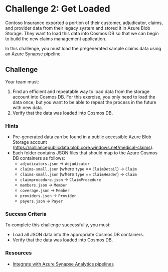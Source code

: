 # Challenge 2: Get Loaded

Contoso Insurance exported a portion of their customer, adjudicator, claims, and provider data from their legacy system and stored it in Azure Blob Storage. They want to load this data into Cosmos DB so that we can begin to build the new claims management application.

In this challenge, you must load the pregenerated sample claims data using an Azure Synapse pipeline.

## Challenge

Your team must:

1. Find an efficient and repeatable way to load data from the storage account into Cosmos DB. For this exercise, you only need to load the data once, but you want to be able to repeat the process in the future with new data.
2. Verify that the data was loaded into Cosmos DB.

### Hints

- Pre-generated data can be found in a public accessible Azure Blob Storage account (https://solliancepublicdata.blob.core.windows.net/medical-claims).
- Each folder contains JSON files that should map to the Azure Cosmos DB containers as follows:
  - `adjudicators.json` -> `Adjudicator`
  - `claims-small.json` (where `type` == `ClaimDetail`) -> `Claim`
  - `claims-small.json` (where `type` == `ClaimHeader`) -> `Claim`
  - `claimprocedure.json` -> `ClaimProcedure`
  - `members.json` -> `Member`
  - `coverage.json` -> `Member`
  - `providers.json` -> `Provider`
  - `payers.json` -> `Payer`

### Success Criteria

To complete this challenge successfully, you must:

- Load all JSON data into the appropriate Cosmos DB containers.
- Verify that the data was loaded into Cosmos DB.

### Resources

- [Integrate with Azure Synapse Analytics pipelines](https://learn.microsoft.com/azure/synapse-analytics/get-started-pipelines)

